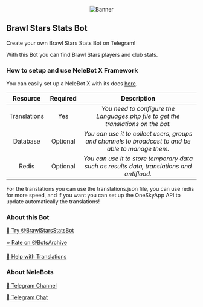 <p align="center"> 
    <img src="https://telegra.ph/file/098b9ee7b4e684b5d9c0f.jpg" alt="Banner" /> 
</p>

## Brawl Stars Stats Bot

Create your own Brawl Stars Stats Bot on Telegram!

With this Bot you can find Brawl Stars players and club stats.


### How to setup and use NeleBot X Framework

You can easily set up a NeleBot X with its docs [here](https://neleb54gold.github.io/NeleBotX/).

| Resource     | Required | Description |
| :----------: | :------: | :----------:|
| Translations | Yes      | _You need to configure the Languages.php file to get the translations on the bot._ |
| Database     | Optional | _You can use it to collect users, groups and channels to broadcast to and be able to manage them._ |
| Redis        | Optional | _You can use it to store temporary data such as results data, translations and antiflood._ |

For the translations you can use the translations.json file, you can use redis for more speed, and if you want you can set up the OneSkyApp API to update automatically the translations!

### About this Bot

[🤖 Try @BrawlStarsStatsBot](https://t.me/BrawlStarsStatsBot)

[⭐️ Rate on @BotsArchive](https://t.me/BotsArchive/1328)

[📲 Help with Translations](https://nelebots.oneskyapp.com/collaboration/translate/project/project/171623/)

### About NeleBots

[📢 Telegram Channel](https://t.me/NeleBots)

[👥 Telegram Chat](https://t.me/NeleBotsChat)
